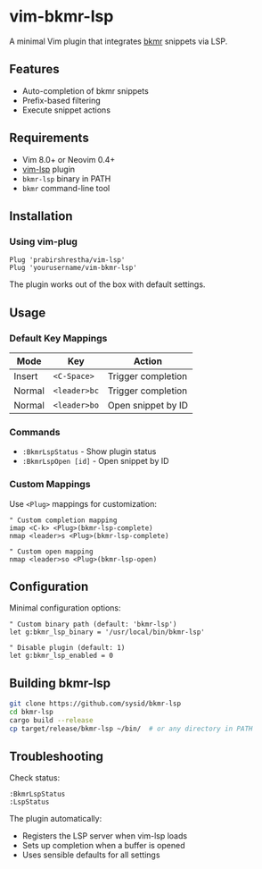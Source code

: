 # vim-bkmr-lsp

A minimal Vim plugin that integrates [bkmr](https://github.com/sysid/bkmr) snippets via LSP.

## Features

- Auto-completion of bkmr snippets
- Prefix-based filtering
- Execute snippet actions

## Requirements

- Vim 8.0+ or Neovim 0.4+
- [vim-lsp](https://github.com/prabirshrestha/vim-lsp) plugin
- `bkmr-lsp` binary in PATH
- `bkmr` command-line tool

## Installation

### Using vim-plug

```vim
Plug 'prabirshrestha/vim-lsp'
Plug 'yourusername/vim-bkmr-lsp'
```

The plugin works out of the box with default settings.

## Usage

### Default Key Mappings

| Mode | Key | Action |
|------|-----|--------|
| Insert | `<C-Space>` | Trigger completion |
| Normal | `<leader>bc` | Trigger completion |
| Normal | `<leader>bo` | Open snippet by ID |

### Commands

- `:BkmrLspStatus` - Show plugin status
- `:BkmrLspOpen [id]` - Open snippet by ID

### Custom Mappings

Use `<Plug>` mappings for customization:

```vim
" Custom completion mapping
imap <C-k> <Plug>(bkmr-lsp-complete)
nmap <leader>s <Plug>(bkmr-lsp-complete)

" Custom open mapping  
nmap <leader>so <Plug>(bkmr-lsp-open)
```

## Configuration

Minimal configuration options:

```vim
" Custom binary path (default: 'bkmr-lsp')
let g:bkmr_lsp_binary = '/usr/local/bin/bkmr-lsp'

" Disable plugin (default: 1)
let g:bkmr_lsp_enabled = 0
```

## Building bkmr-lsp

```bash
git clone https://github.com/sysid/bkmr-lsp
cd bkmr-lsp
cargo build --release
cp target/release/bkmr-lsp ~/bin/  # or any directory in PATH
```

## Troubleshooting

Check status:
```vim
:BkmrLspStatus
:LspStatus
```

The plugin automatically:
- Registers the LSP server when vim-lsp loads
- Sets up completion when a buffer is opened
- Uses sensible defaults for all settings